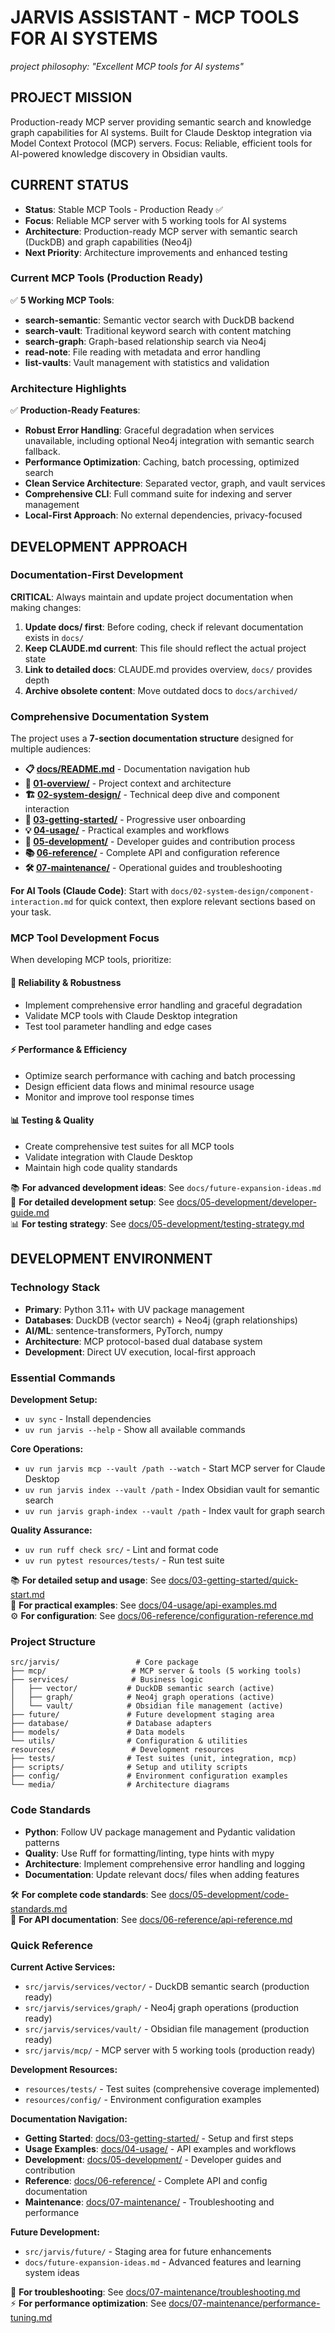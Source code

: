 # JARVIS ASSISTANT - MCP TOOLS FOR AI SYSTEMS

*project philosophy: "Excellent MCP tools for AI systems"*

## PROJECT MISSION

Production-ready MCP server providing semantic search and knowledge graph capabilities for AI systems. Built for Claude Desktop integration via Model Context Protocol (MCP) servers. Focus: Reliable, efficient tools for AI-powered knowledge discovery in Obsidian vaults.

## CURRENT STATUS

-   **Status**: Stable MCP Tools - Production Ready ✅
-   **Focus**: Reliable MCP server with 5 working tools for AI systems
-   **Architecture**: Production-ready MCP server with semantic search (DuckDB) and graph capabilities (Neo4j)
-   **Next Priority**: Architecture improvements and enhanced testing

### Current MCP Tools (Production Ready)

✅ **5 Working MCP Tools**:
-   **search-semantic**: Semantic vector search with DuckDB backend
-   **search-vault**: Traditional keyword search with content matching
-   **search-graph**: Graph-based relationship search via Neo4j
-   **read-note**: File reading with metadata and error handling
-   **list-vaults**: Vault management with statistics and validation

### Architecture Highlights

✅ **Production-Ready Features**:
-   **Robust Error Handling**: Graceful degradation when services unavailable, including optional Neo4j integration with semantic search fallback.
-   **Performance Optimization**: Caching, batch processing, optimized search
-   **Clean Service Architecture**: Separated vector, graph, and vault services
-   **Comprehensive CLI**: Full command suite for indexing and server management
-   **Local-First Approach**: No external dependencies, privacy-focused

## DEVELOPMENT APPROACH

### Documentation-First Development
**CRITICAL**: Always maintain and update project documentation when making changes:

1. **Update docs/ first**: Before coding, check if relevant documentation exists in `docs/`
2. **Keep CLAUDE.md current**: This file should reflect the actual project state
3. **Link to detailed docs**: CLAUDE.md provides overview, `docs/` provides depth
4. **Archive obsolete content**: Move outdated docs to `docs/archived/`

### Comprehensive Documentation System

The project uses a **7-section documentation structure** designed for multiple audiences:

- **📋 [docs/README.md](docs/README.md)** - Documentation navigation hub
- **🎯 [01-overview/](docs/01-overview/)** - Project context and architecture
- **🏗️ [02-system-design/](docs/02-system-design/)** - Technical deep dive and component interaction
- **🚀 [03-getting-started/](docs/03-getting-started/)** - Progressive user onboarding
- **💡 [04-usage/](docs/04-usage/)** - Practical examples and workflows
- **🔧 [05-development/](docs/05-development/)** - Developer guides and contribution process
- **📚 [06-reference/](docs/06-reference/)** - Complete API and configuration reference
- **🛠️ [07-maintenance/](docs/07-maintenance/)** - Operational guides and troubleshooting

**For AI Tools (Claude Code)**: Start with `docs/02-system-design/component-interaction.md` for quick context, then explore relevant sections based on your task.

### MCP Tool Development Focus

When developing MCP tools, prioritize:

#### 🔧 Reliability & Robustness
-   Implement comprehensive error handling and graceful degradation
-   Validate MCP tools with Claude Desktop integration
-   Test tool parameter handling and edge cases

#### ⚡ Performance & Efficiency
-   Optimize search performance with caching and batch processing
-   Design efficient data flows and minimal resource usage
-   Monitor and improve tool response times

#### 📊 Testing & Quality
-   Create comprehensive test suites for all MCP tools
-   Validate integration with Claude Desktop
-   Maintain high code quality standards

📚 **For advanced development ideas**: See `docs/future-expansion-ideas.md`  
🔧 **For detailed development setup**: See [docs/05-development/developer-guide.md](docs/05-development/developer-guide.md)  
📊 **For testing strategy**: See [docs/05-development/testing-strategy.md](docs/05-development/testing-strategy.md)

## DEVELOPMENT ENVIRONMENT

### Technology Stack

-   **Primary**: Python 3.11+ with UV package management
-   **Databases**: DuckDB (vector search) + Neo4j (graph relationships)
-   **AI/ML**: sentence-transformers, PyTorch, numpy
-   **Architecture**: MCP protocol-based dual database system
-   **Development**: Direct UV execution, local-first approach

### Essential Commands

**Development Setup:**
-   `uv sync` - Install dependencies
-   `uv run jarvis --help` - Show all available commands

**Core Operations:**
-   `uv run jarvis mcp --vault /path --watch` - Start MCP server for Claude Desktop
-   `uv run jarvis index --vault /path` - Index Obsidian vault for semantic search
-   `uv run jarvis graph-index --vault /path` - Index vault for graph search

**Quality Assurance:**
-   `uv run ruff check src/` - Lint and format code
-   `uv run pytest resources/tests/` - Run test suite

📚 **For detailed setup and usage**: See [docs/03-getting-started/quick-start.md](docs/03-getting-started/quick-start.md)  
🎯 **For practical examples**: See [docs/04-usage/api-examples.md](docs/04-usage/api-examples.md)  
⚙️ **For configuration**: See [docs/06-reference/configuration-reference.md](docs/06-reference/configuration-reference.md)

### Project Structure

```
src/jarvis/                 # Core package
├── mcp/                   # MCP server & tools (5 working tools)
├── services/              # Business logic
│   ├── vector/           # DuckDB semantic search (active)
│   ├── graph/            # Neo4j graph operations (active)
│   └── vault/            # Obsidian file management (active)
├── future/               # Future development staging area
├── database/             # Database adapters
├── models/               # Data models
└── utils/                # Configuration & utilities
resources/                 # Development resources
├── tests/                # Test suites (unit, integration, mcp)
├── scripts/              # Setup and utility scripts
├── config/               # Environment configuration examples
└── media/                # Architecture diagrams
```

### Code Standards

-   **Python**: Follow UV package management and Pydantic validation patterns
-   **Quality**: Use Ruff for formatting/linting, type hints with mypy
-   **Architecture**: Implement comprehensive error handling and logging
-   **Documentation**: Update relevant docs/ files when adding features

🛠️ **For complete code standards**: See [docs/05-development/code-standards.md](docs/05-development/code-standards.md)  
📖 **For API documentation**: See [docs/06-reference/api-reference.md](docs/06-reference/api-reference.md)

### Quick Reference

**Current Active Services:**
-   `src/jarvis/services/vector/` - DuckDB semantic search (production ready)
-   `src/jarvis/services/graph/` - Neo4j graph operations (production ready)
-   `src/jarvis/services/vault/` - Obsidian file management (production ready)
-   `src/jarvis/mcp/` - MCP server with 5 working tools (production ready)

**Development Resources:**
-   `resources/tests/` - Test suites (comprehensive coverage implemented)
-   `resources/config/` - Environment configuration examples

**Documentation Navigation:**
-   **Getting Started**: [docs/03-getting-started/](docs/03-getting-started/) - Setup and first steps
-   **Usage Examples**: [docs/04-usage/](docs/04-usage/) - API examples and workflows
-   **Development**: [docs/05-development/](docs/05-development/) - Developer guides and contribution
-   **Reference**: [docs/06-reference/](docs/06-reference/) - Complete API and config documentation
-   **Maintenance**: [docs/07-maintenance/](docs/07-maintenance/) - Troubleshooting and performance

**Future Development:**
-   `src/jarvis/future/` - Staging area for future enhancements
-   `docs/future-expansion-ideas.md` - Advanced features and learning system ideas

🎯 **For troubleshooting**: See [docs/07-maintenance/troubleshooting.md](docs/07-maintenance/troubleshooting.md)  
⚡ **For performance optimization**: See [docs/07-maintenance/performance-tuning.md](docs/07-maintenance/performance-tuning.md)